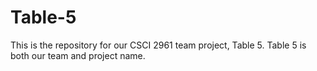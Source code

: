 # Table-5

This is the repository for our CSCI 2961 team project, Table 5. Table 5 is both our team and project name.
